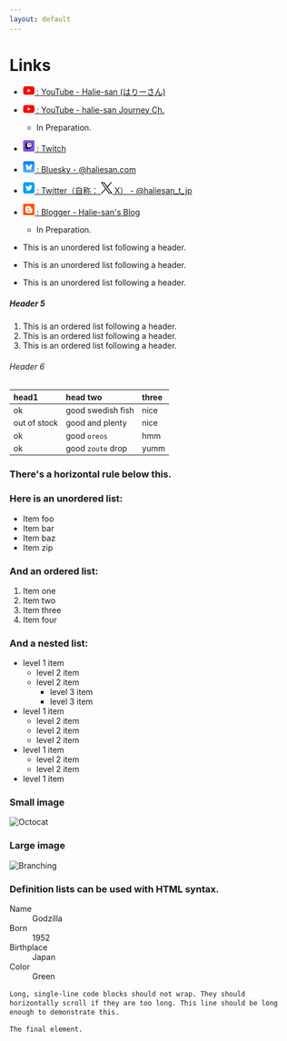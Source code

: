 ```yaml
---
layout: default
---
```


# Links

* <a href="https://www.youtube.com/@halie-san"> <img src="./img/youtube.png" width="20"> : YouTube - Halie-san (はりーさん) </a>
* <a href="https://www.youtube.com/@halie-san-journey"> <img src="./img/youtube.png" width="20"> : YouTube - halie-san Journey Ch. </a>
    * In Preparation.
* <a href="https://www.twitch.tv/haliesan_t"> <img src="./img/twitch.png" width="20"> : Twitch </a>
* <a href="https://bsky.app/profile/haliesan.com"> <img src="./img/bluesky.png" width="20"> : Bluesky - @haliesan.com </a>
* <a href="https://twitter.com/haliesan_t_jp"> <img src="./img/twitter.png" width="20"> : Twitter（自称： <img src="./img/x_t.png" width="20"> X） - @haliesan_t_jp </a>
* <a href="https://haliesan.blogspot.com/"> <img src="./img/blogger.png" width="20"> : Blogger - Halie-san's Blog </a>
    * In Preparation.





*   This is an unordered list following a header.
*   This is an unordered list following a header.
*   This is an unordered list following a header.

##### Header 5

1.  This is an ordered list following a header.
2.  This is an ordered list following a header.
3.  This is an ordered list following a header.

###### Header 6

| head1        | head two          | three |
|:-------------|:------------------|:------|
| ok           | good swedish fish | nice  |
| out of stock | good and plenty   | nice  |
| ok           | good `oreos`      | hmm   |
| ok           | good `zoute` drop | yumm  |

### There's a horizontal rule below this.


### Here is an unordered list:

*   Item foo
*   Item bar
*   Item baz
*   Item zip

### And an ordered list:

1.  Item one
1.  Item two
1.  Item three
1.  Item four

### And a nested list:

- level 1 item
  - level 2 item
  - level 2 item
    - level 3 item
    - level 3 item
- level 1 item
  - level 2 item
  - level 2 item
  - level 2 item
- level 1 item
  - level 2 item
  - level 2 item
- level 1 item

### Small image

![Octocat](https://github.githubassets.com/images/icons/emoji/octocat.png)

### Large image

![Branching](https://guides.github.com/activities/hello-world/branching.png)


### Definition lists can be used with HTML syntax.

<dl>
<dt>Name</dt>
<dd>Godzilla</dd>
<dt>Born</dt>
<dd>1952</dd>
<dt>Birthplace</dt>
<dd>Japan</dd>
<dt>Color</dt>
<dd>Green</dd>
</dl>

```
Long, single-line code blocks should not wrap. They should horizontally scroll if they are too long. This line should be long enough to demonstrate this.
```

```
The final element.
```

